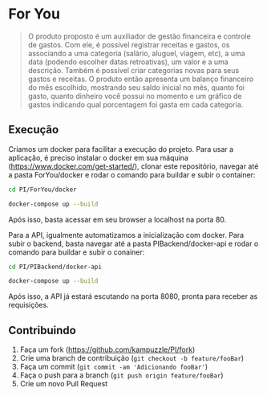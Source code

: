 # For You

> O produto proposto é um auxiliador de gestão financeira e controle de gastos. Com ele, é possível registrar receitas e gastos, os associando a uma categoria (salário, aluguel, viagem, etc), a uma data (podendo escolher datas retroativas), um valor e a uma descrição. Também é possível criar categorias novas para seus gastos e receitas. O produto então apresenta um balanço financeiro do mês escolhido, mostrando seu saldo inicial no mês, quanto foi gasto, quanto dinheiro você possui no momento e um gráfico de gastos indicando qual porcentagem foi gasta em cada categoria.

## Execução

Criamos um docker para facilitar a execução do projeto. Para usar a aplicação, é preciso instalar o docker em sua máquina (https://www.docker.com/get-started/), clonar este repositório, navegar até a pasta ForYou/docker e rodar o comando para buildar e subir o container:

```sh
cd PI/ForYou/docker

docker-compose up --build
```

Após isso, basta acessar em seu browser a localhost na porta 80.

Para a API, igualmente automatizamos a inicialização com docker. Para subir o backend, basta navegar até a pasta PIBackend/docker-api e rodar o comando para buildar e subir o conainer:

```sh
cd PI/PIBackend/docker-api

docker-compose up --build
```

Após isso, a API já estará escutando na porta 8080, pronta para receber as requisições.

## Contribuindo

1. Faça um fork (<https://github.com/kampuzzle/PI/fork>)
2. Crie uma branch de contribuição (`git checkout -b feature/fooBar`)
3. Faça um commit (`git commit -am 'Adicionando fooBar'`)
4. Faça o push para a branch (`git push origin feature/fooBar`)
5. Crie um novo Pull Request
